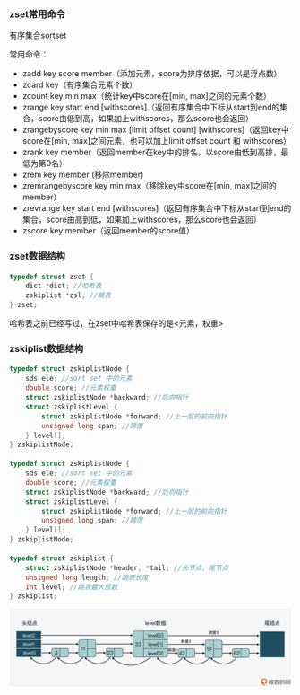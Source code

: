 ### zset常用命令

有序集合sortset

常用命令：

- zadd key score member（添加元素，score为排序依据，可以是浮点数）
- zcard key（有序集合元素个数）
- zcount key min max（统计key中score在[min, max]之间的元素个数）
- zrange key start end [withscores]（返回有序集合中下标从start到end的集合，score由低到高，如果加上withscores，那么score也会返回）
- zrangebyscore key min max [limit offset count] [withscores]（返回key中score在[min, max]之间元素，也可以加上limit offset count 和 withscores）
- zrank key member（返回member在key中的排名，以score由低到高排，最低为第0名）
- zrem key member (移除member)
- zremrangebyscore key min max（移除key中score在[min, max]之间的member）
- zrevrange key start end [withscores]（返回有序集合中下标从start到end的集合，score由高到低，如果加上withscores，那么score也会返回）
- zscore key member（返回member的score值）

### zset数据结构

```c
typedef struct zset {
    dict *dict; //哈希表
    zskiplist *zsl; //跳表
} zset;
```

哈希表之前已经写过，在zset中哈希表保存的是<元素，权重>

### zskiplist数据结构

```c
typedef struct zskiplistNode {
    sds ele; //sort set 中的元素
    double score; //元素权重
    struct zskiplistNode *backward; //后向指针
    struct zskiplistLevel {
        struct zskiplistNode *forward; //上一层的前向指针
        unsigned long span; //跨度
    } level[];
} zskiplistNode;

typedef struct zskiplistNode {
    sds ele; //sort set 中的元素
    double score; //元素权重
    struct zskiplistNode *backward; //后向指针
    struct zskiplistLevel {
        struct zskiplistNode *forward; //上一层的前向指针
        unsigned long span; //跨度
    } level[];
} zskiplistNode;

typedef struct zskiplist {
    struct zskiplistNode *header, *tail; //头节点、尾节点
    unsigned long length; //跳表长度
    int level; //跳表最大层数
} zskiplist;
```

![示例图](img/zskiplist.png)

